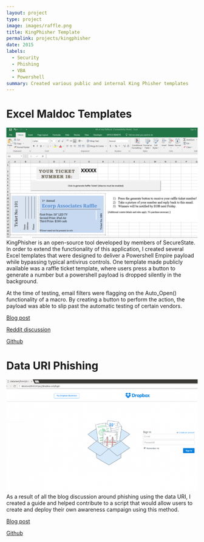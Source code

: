 ```yaml
---
layout: project
type: project
image: images/raffle.png
title: KingPhisher Template
permalink: projects/kingphisher
date: 2015
labels:
  - Security
  - Phishing
  - VBA
  - Powershell
summary: Created various public and internal King Phisher templates
---
```


# Excel Maldoc Templates
<img class="ui medium right floated rounded image" src="../images/raffle.png">
KingPhisher is an open-source tool developed by members of SecureState. In order to extend the functionality of this application, I created several Excel templates that were designed to deliver a Powershell Empire payload while bypassing typical antivirus controls. One template made publicly available was a raffle ticket template, where users press a button to generate a number but a powershell payload is dropped silently in the background.

At the time of testing, email filters were flagging on the Auto_Open() functionality of a macro. By creating a button to perform the action, the payload was able to slip past the automatic testing of certain vendors.


[Blog post](https://warroom.securestate.com/bypassing-gmails-malicious-macro-signatures/)

[Reddit discussion](https://www.reddit.com/r/netsec/comments/4tkwp6/bypassing_gmails_malicious_attachment_filter_with/)

<a href="https://github.com/securestate/king-phisher-templates/tree/master/Email_Templates/Shell/Ticket_Raffle"><i class="large github icon"></i>Github</a>


# Data URI Phishing 
<img class="ui medium right floated rounded image" src="../images/data-uri.png">
As a result of all the blog discussion around phishing using the data URI, I created a guide and helped contribute to a script that would allow users to create and deploy their own awareness campaign using this method.

[Blog post](https://warroom.securestate.com/running-data-uri-phishing-campaign-king-phisher/)

<a href="https://github.com/y4utj4/workshop/blob/master/python/uri_phisher.py"><i class="large github icon"></i>Github</a>


